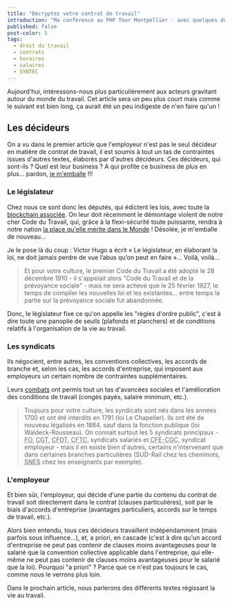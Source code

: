```yaml
---
title: "Décryptez votre contrat de travail"
introduction: "Ma conférence au PHP Tour Montpellier - avec quelques détails en plus. Contrats, horaires, salaires avec un focus sur la SYNTEC"
published: false
post-color: 5
tags:
  - droit du travail
  - contrats
  - horaires
  - salaires
  - SYNTEC
---
```


Aujourd'hui, intéressons-nous plus particulièrement aux acteurs gravitant autour du monde du travail. Cet article sera un peu plus court mais comme le suivant est bien long, ça aurait été un peu indigeste de n'en faire qu'un !

## Les décideurs

On a vu dans le premier article que l'employeur n'est pas le seul décideur en matière de contrat de travail, il est soumis à tout un tas de contraintes issues d'autres textes, élaborés par d'autres décideurs. Ces décideurs, qui sont-ils ? Quel est leur business ? A qui profite ce business de plus en plus... pardon, [je m'emballe](https://youtu.be/eT-yuFECr7I?t=2m52s) !!! 

### Le législateur

Chez nous ce sont donc les députés, qui édictent les lois, avec toute la [blockchain associée](https://fr.wikipedia.org/wiki/Processus_l%C3%A9gislatif_en_France). On leur doit récemment le démontage violent de notre cher Code du Travail, qui, grâce à la flexi-sécurité toute puissante, rendra à notre nation [la place qu'elle mérite dans le Monde](https://youtu.be/XZn8tFbISpo?t=84) ! Désolée, je m'emballe de nouveau...

Je le pose là du coup : Victor Hugo a écrit « Le législateur, en élaborant la loi, ne doit jamais perdre de vue l’abus qu’on peut en faire »… Voilà, voilà...

> Et pour votre culture, le premier Code du Travail a été adopté le 28 décembre 1910 - il s'appelait alors "Code du Travail et de la prévoyance sociale" - mais ne sera achevé que le 25 février 1927, le temps de compiler les nouvelles loi et les existantes... entre temps la partie sur la prévoyance sociale fut abandonnée. 

Donc, le législateur fixe ce qu'on appelle les "règles d'ordre public", c'est à dire toute une panoplie de seuils (plafonds et planchers) et de conditions relatifs à l'organisation de la vie au travail. 

### Les syndicats

Ils négocient, entre autres, les conventions collectives, les accords de branche et, selon les cas, les accords d'entreprise, qui imposent aux employeurs un certain nombre de contraintes supplémentaires. 

Leurs [combats](https://youtu.be/Uv7yXbzuTTo) ont permis tout un tas d'avancées sociales et l'amélioration des conditions de travail (congés payés, salaire minimum, etc.).

> Toujours pour votre culture, les syndicats sont nés dans les années 1700 et ont été interdits en 1791 (loi Le Chapelier). Ils ont été de nouveau légalisés en 1884, sauf dans la fonction publique (loi Waldeck-Rousseau). On connait surtout les 5 syndicats principaux - <abbr title="Force ouvrière">FO</abbr>, <abbr title="Confédération Générale du Travail">CGT</abbr>, <abbr title="Confédération Française Démocratique du Travail">CFDT</abbr>, <abbr title="Confédération Française des Travailleurs Chrétiens">CFTC</abbr>, syndicats salariés et <abbr title="Confédération Française de l'Encadrement - Confédération Générale des Cadres">CFE-CGC</abbr>, syndicat employeur - mais il en existe bien d'autres, certains n'intervenant que dans certaines branches particulières (SUD-Rail chez les cheminots, <abbr title="Synidcat National des Enseignants de Second degré">SNES</abbr> chez les enseignants par exemple). 

### L'employeur

Et bien sûr, l'employeur, qui décide d'une partie du contenu du contrat de travail soit directement dans le contrat (clauses particulières), soit par le biais d'accords d'entreprise (avantages particuliers, accords sur le temps de travail, etc.). 



Alors bien entendu, tous ces décideurs travaillent indépendamment (mais parfois sous influence...), et, a priori, en cascade (c'est à dire qu'un accord d'entreprise ne peut pas contenir de clauses moins avantageuses pour le salarié que la convention collective applicable dans l'entreprise, qui elle-même ne peut pas contenir de clauses moins avantageuses pour le salarié que la loi). Pourquoi "a priori" ? Parce que ce n'est pas toujours le cas, comme nous le verrons plus loin. 


Dans le prochain article, nous parlerons des différents textes régissant la vie au travail.

